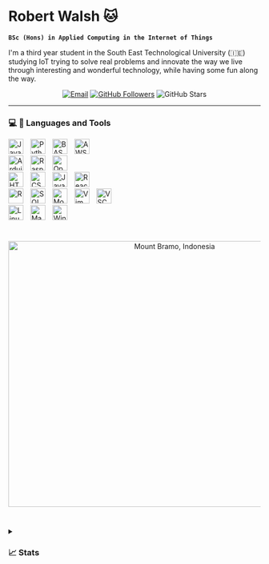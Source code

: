 # Robert Walsh 🐱

**`BSc (Hons) in Applied Computing in the Internet of Things`**

I'm a third year student in the South East Technological University (🇮🇪) studying IoT trying to solve real problems and innovate the way we live through interesting and wonderful technology, while having some fun along the way.

<p align="center">
    <a href="mailto:robwalsh564@gmail.com">
     <img alt="Email" src="https://img.shields.io/badge/email-EA4335?style=for-the-badge&logo=gmail&logoColor=FFFFFF"/></a>
    <a href="https://github.com/robert-walshh?tab=followers">
     <img alt="GitHub Followers" src="https://img.shields.io/github/followers/robert-walshh?style=for-the-badge&logo=github&color=FFFFFF"/></a>
     <img alt="GitHub Stars" src="https://img.shields.io/github/stars/robert-walshh?style=for-the-badge&label=%E2%AD%90%EF%B8%8F%20Stars&color=FFFFFF"/></a>
</p>

---

### 💻 🔧 Languages and Tools

<img alt="Java" width="30px" style="padding-right:10px;" src="https://cdn.jsdelivr.net/gh/devicons/devicon@latest/icons/java/java-original.svg"/>
<img alt="Python" width="30px" style="padding-right:10px;" src="https://cdn.jsdelivr.net/gh/devicons/devicon@latest/icons/python/python-original.svg"/>
<img alt="BASH" width="30px" style="padding-right:10px;" src="https://cdn.jsdelivr.net/gh/devicons/devicon@latest/icons/bash/bash-original.svg"/>
<img alt="AWS" width="30px" style="padding-right:10px;" src="https://cdn.jsdelivr.net/gh/devicons/devicon@latest/icons/amazonwebservices/amazonwebservices-original-wordmark.svg"/>
<br>
<img alt="Arduino" width="30px" style="padding-right:10px;" src="https://cdn.jsdelivr.net/gh/devicons/devicon@latest/icons/arduino/arduino-original.svg"/>
<img alt="Raspberry Pi" width="30px" style="padding-right:10px;" src="https://cdn.jsdelivr.net/gh/devicons/devicon@latest/icons/raspberrypi/raspberrypi-original.svg"/>
<img alt="OpenCV" width="30px" style="padding-right:10px;" src="https://cdn.jsdelivr.net/gh/devicons/devicon@latest/icons/opencv/opencv-original.svg"/>
<br>
<img alt="HTML 5" width="30px" style="padding-right:10px;" src="https://cdn.jsdelivr.net/gh/devicons/devicon@latest/icons/html5/html5-original.svg"/>
<img alt="CSS 3" width="30px" style="padding-right:10px;" src="https://cdn.jsdelivr.net/gh/devicons/devicon@latest/icons/css3/css3-original.svg"/>
<img alt="JavaScript" width="30px" style="padding-right:10px;" src="https://cdn.jsdelivr.net/gh/devicons/devicon@latest/icons/javascript/javascript-original.svg"/>
<img alt="React" width="30px" style="padding-right:10px;" src="https://cdn.jsdelivr.net/gh/devicons/devicon@latest/icons/react/react-original.svg"/>
<br>
<img alt="R" width="30px" style="padding-right:10px;" src="https://cdn.jsdelivr.net/gh/devicons/devicon@latest/icons/r/r-original.svg"/>
<img alt="SQL" width="30px" style="padding-right:10px;" src="https://cdn.jsdelivr.net/gh/devicons/devicon@latest/icons/mysql/mysql-original.svg"/>
<img alt="MongoDB" width="30px" style="padding-right:10px;" src="https://cdn.jsdelivr.net/gh/devicons/devicon@latest/icons/mongodb/mongodb-original.svg"/>
<img alt="Vim" width="30px" style="padding-right:10px;" src="https://cdn.jsdelivr.net/gh/devicons/devicon@latest/icons/vim/vim-original.svg"/>
<img alt="VSCode" width="30px" style="padding-right:10px;" src="https://cdn.jsdelivr.net/gh/devicons/devicon@latest/icons/vscode/vscode-original.svg"/>
<br>
<img alt="Linux" width="30px" style="padding-right:10px;" src="https://cdn.jsdelivr.net/gh/devicons/devicon@latest/icons/linux/linux-original.svg"/>
<img alt="MacOS" width="30px" style="padding-right:10px;" src="https://cdn.jsdelivr.net/gh/devicons/devicon@latest/icons/apple/apple-original.svg"/>
<img alt="Windows" width="30px" style="padding-right:10px;" src="https://cdn.jsdelivr.net/gh/devicons/devicon@latest/icons/windows11/windows11-original.svg"/>



#

<p align="center">
    <img width="648px" height="531px" src="https://upload.wikimedia.org/wikipedia/commons/thumb/0/06/Startrails_above_Gunung_Bromo_-_Indonesia.jpg/1920px-Startrails_above_Gunung_Bromo_-_Indonesia.jpg" alt="Mount Bramo, Indonesia">
</p>


#

<details> 
    <summary><h3> 📈 Stats </h3></summary>

<p align="left">
<img src="https://github-readme-stats.vercel.app/api/top-langs/?username=robert-walshh&layout=donut&theme=transparent" alt="Top Languages">
<br />
<img src="https://github-readme-stats.vercel.app/api?username=robert-walshh&show_icons=true&theme=transparent" alt="GitHub Stats">
</p> 
</details>